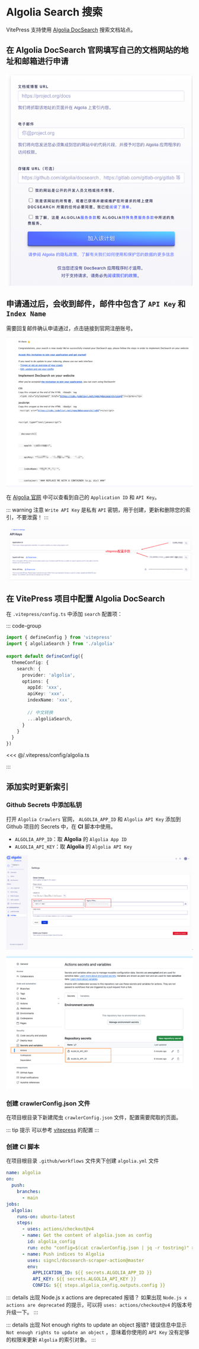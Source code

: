 # Algolia Search 搜索

VitePress 支持使用 [Algolia DocSearch](https://docsearch.algolia.com/docs/what-is-docsearch/) 搜索文档站点。

## 在 Algolia DocSearch 官网填写自己的文档网站的地址和邮箱进行申请

![Algolia DocSearch 申请图片](/algolia/apply.png)

## 申请通过后，会收到邮件，邮件中包含了 `API Key` 和 `Index Name`

需要回复邮件确认申请通过，点击链接到官网注册账号。

![Algolia DocSearch 申请通过图片](/algolia/apply-reply.png)

在 [Algolia 官网](https://dashboard.algolia.com/) 中可以查看到自己的 `Application ID` 和 `API Key`。

::: warning 注意
`Write API Key` 是私有 `API` 密钥，用于创建，更新和删除您的索引，不要泄露！
:::

![查看 api-key ](/algolia/api-key.png)

## 在 VitePress 项目中配置 Algolia DocSearch

在 `.vitepress/config.ts` 中添加 `search` 配置项：

::: code-group

```ts [config.ts]
import { defineConfig } from 'vitepress'
import { algoliaSearch } from './algolia'

export default defineConfig({
  themeConfig: {
    search: {
      provider: 'algolia',
      options: {
        appId: 'xxx',
        apiKey: 'xxx',
        indexName: 'xxx',

        // 中文转换
        ...algoliaSearch,
      }
    }
  }
})
```

<<< @/.vitepress/config/algolia.ts

:::

## 添加实时更新索引

### Github Secrets 中添加私钥

打开 `Algolia Crawlers` 官网， `ALGOLIA_APP_ID` 和 `Algolia API Key` 添加到 Github 项目的 Secrets 中，在 **CI** 脚本中使用。

- `ALGOLIA_APP_ID`：取 **Algolia** 的 `Algolia App ID`
- `ALGOLIA_API_KEY`：取 **Algolia** 的 `Algolia API Key`

![crawler key图片](/algolia/crawler.png)

![github-secret 配置图片](/algolia/github-secret.png)

### 创建 crawlerConfig.json 文件

在项目根目录下新建爬虫 `crawlerConfig.json` 文件，配置需要爬取的页面。

::: tip 提示
可以参考 [vitepress](https://vitepress.dev/zh/reference/default-theme-search#crawler-config) 的配置
:::

### 创建 CI 脚本

在项目根目录 `.github/workflows` 文件夹下创建 `algolia.yml` 文件

```yml
name: algolia
on:
  push:
    branches:
      - main
jobs:
  algolia:
    runs-on: ubuntu-latest
    steps:
      - uses: actions/checkout@v4
      - name: Get the content of algolia.json as config
        id: algolia_config
        run: echo "config=$(cat crawlerConfig.json | jq -r tostring)" >> $GITHUB_OUTPUT
      - name: Push indices to Algolia
        uses: signcl/docsearch-scraper-action@master
        env:
          APPLICATION_ID: ${{ secrets.ALGOLIA_APP_ID }}
          API_KEY: ${{ secrets.ALGOLIA_API_KEY }}
          CONFIG: ${{ steps.algolia_config.outputs.config }}
```

::: details 出现 Node.js x actions are deprecated 报错？
如果出现 `Node.js x actions are deprecated` 的提示，可以将 `uses: actions/checkout@v4` 的版本号升级一下。
:::

::: details 出现 Not enough rights to update an object 报错?
错误信息中显示 `Not enough rights to update an object` ，意味着你使用的 `API Key` 没有足够的权限来更新 `Algolia` 的索引对象。
:::
